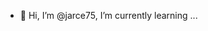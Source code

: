 - 👋 Hi, I’m @jarce75, I’m currently learning ...

<!---
jarce75/jarce75 is a ✨ special ✨ repository because its `README.md` (this file) appears on your GitHub profile.
You can click the Preview link to take a look at your changes.
--->
